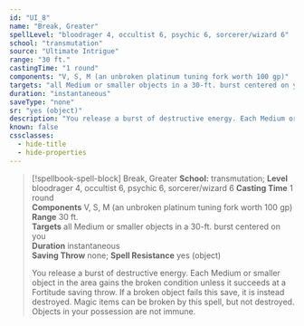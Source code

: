 ```yaml
---
id: "UI_8"
name: "Break, Greater"
spellLevel: "bloodrager 4, occultist 6, psychic 6, sorcerer/wizard 6"
school: "transmutation"
source: "Ultimate Intrigue"
range: "30 ft."
castingTime: "1 round"
components: "V, S, M (an unbroken platinum tuning fork worth 100 gp)"
targets: "all Medium or smaller objects in a 30-ft. burst centered on you"
duration: "instantaneous"
saveType: "none"
sr: "yes (object)"
description: "You release a burst of destructive energy. Each Medium or smaller object in the area gains the broken condition unless it succeeds at a Fortitude saving throw. If a broken object fails this save, it is instead destroyed. Magic items can be broken by this spell, but not destroyed. Objects in your possession are not immune."
known: false
cssclasses:
  - hide-title
  - hide-properties
---
```


> [!spellbook-spell-block] Break, Greater
> **School:** transmutation; **Level** bloodrager 4, occultist 6, psychic 6, sorcerer/wizard 6
> **Casting Time** 1 round  
> **Components** V, S, M (an unbroken platinum tuning fork worth 100 gp)  
> **Range** 30 ft.  
> **Targets** all Medium or smaller objects in a 30-ft. burst centered on you  
> **Duration** instantaneous  
> **Saving Throw** none; **Spell Resistance** yes (object)
> 
> You release a burst of destructive energy. Each Medium or smaller object in the area gains the broken condition unless it succeeds at a Fortitude saving throw. If a broken object fails this save, it is instead destroyed. Magic items can be broken by this spell, but not destroyed. Objects in your possession are not immune.